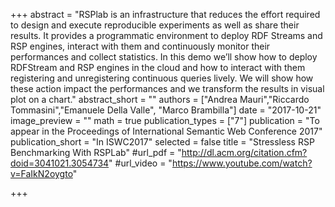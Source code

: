 +++
abstract = "RSPlab is an infrastructure that reduces the effort required to design and execute reproducible experiments as well as share their results. It provides a programmatic environment to deploy RDF Streams and RSP engines, interact with them and continuously monitor their performances and collect statistics. In this demo we’ll show how to deploy RDFStream and RSP engines in the cloud and how to interact with them registering and unregistering continuous queries lively. We will show how these action impact the performances and we transform the results in visual plot on a chart."
abstract_short = ""
authors = ["Andrea Mauri","Riccardo Tommasini","Emanuele Della Valle", "Marco Brambilla"]
date = "2017-10-21"
image_preview = ""
math = true
publication_types = ["7"]
publication = "To appear in the Proceedings of International Semantic Web Conference 2017"
publication_short = "In ISWC2017"
selected = false
title = "Stressless RSP Benchmarking With RSPLab"
#url_pdf = "http://dl.acm.org/citation.cfm?doid=3041021.3054734"
#url_video = "https://www.youtube.com/watch?v=FaIkN2oygto"

+++

